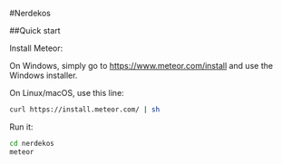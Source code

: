 #Nerdekos

##Quick start

Install Meteor:

On Windows, simply go to https://www.meteor.com/install and use the Windows installer.

On Linux/macOS, use this line:

```bash
curl https://install.meteor.com/ | sh
```

Run it:

```bash
cd nerdekos
meteor
```
